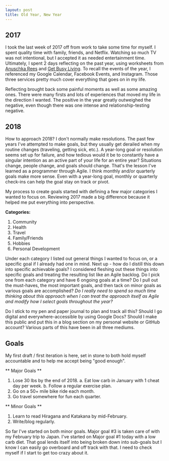 ```yaml
---
layout: post
title: Old Year, New Year
---
```


## 2017

I took the last week of 2017 off from work to take some time for myself.  I spent quality time with family, friends, and Netflix.  Watching so much TV was not intentional, but I accepted it as needed entertainment time.  Ultimately, I spent 2 days reflecting on the past year, using worksheets from [Anuschka Rees](https://anuschkarees.com/blog/2017/12/28/your-year-in-review-2017/) and [Get Busy Living](http://getbusylivingblog.com/write-your-annual-review-plus-a-free-worksheet-to-help/).  To recall the events of the year, I referenced my Google Calendar, Facebook Events, and Instagram.  Those three services pretty much cover everything that goes on in my life.

Reflecting brought back some painful moments as well as some amazing ones.  There were many firsts and lots of experiences that moved my life in the direction I wanted.  The positive in the year greatly outweighed the negative, even though there was one intense and relationship-testing negative.

## 2018

How to approach 2018?  I don't normally make resolutions.  The past few years I've attempted to make goals, but they usually get derailed when my routine changes (traveling, getting sick, etc.).  A year-long goal or resolution seems set up for failure, and how tedious would it be to constantly have a singular intention as an active part of your life for an entire year?  Situations change, people change, and goals should change.  That's the lesson I've learned as a programmer through Agile.  I think monthly and/or quarterly goals make more sense.  Even with a year-long goal, monthly or quarterly check-ins can help the goal stay on track or pivot.

My process to create goals started with defining a few major categories I wanted to focus on.  Reviewing 2017 made a big difference because it helped me put everything into perspective.

**Categories:**

1. Community
2. Health
3. Travel
4. Family/Friends
5. Hobbies
6. Personal Development

Under each category I listed out general things I wanted to focus on, or a specific goal if I already had one in mind.  Next up - how do I distill this down into specific achievable goals?  I considered fleshing out these things into specific goals and treating the resulting list like an Agile backlog.  Do I pick one from each category and have 6 ongoing goals at a time?  Do I pull out the must-haves, the most important goals, and then tack on minor goals as various goals are accomplished?  *Do I really need to spend so much time thinking about this approach when I can treat the approach itself as Agile and modify how I select goals throughout the year?*

Do I stick to my pen and paper journal to plan and track all this?  Should I go digital and everywhere-accessible by using Google Docs?  Should I make this public and put this in a blog section on my personal website or GitHub account?  Various parts of this have been in all three mediums.

## Goals

My first draft / first iteration is here, set in stone to both hold myself accountable and to help me accept being "good enough".

** Major Goals **

1. Lose 30 lbs by the end of 2018.
  a. Eat low carb in January with 1 cheat day per week.
  b. Follow a regular exercise plan.
2. Go on a 50+ mile bike ride each month.
3. Go travel somewhere for fun each quarter.

** Minor Goals **

1. Learn to read Hiragana and Katakana by mid-February.
2. Write/blog regularly.

So far I've started on both minor goals.  Major goal #3 is taken care of with my February trip to Japan.  I've started on Major goal #1 today with a low carb diet.  That goal lends itself into being broken down into sub-goals but I know I can easily go overboard and off track with that.  I need to check myself if I start to get too crazy about it.
